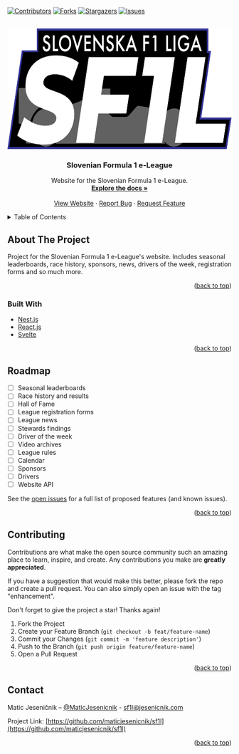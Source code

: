 <div id="top"></div>

[![Contributors][contributors-shield]][contributors-url]
[![Forks][forks-shield]][forks-url]
[![Stargazers][stars-shield]][stars-url]
[![Issues][issues-shield]][issues-url]


<br />
<div align="center">
  <a href="https://github.com/maticjesenicnik/sf1l">
    <img src="public/logo.png" alt="Logo" width="681" height="271">
  </a>

<h3 align="center">Slovenian Formula 1 e-League</h3>

  <p align="center">
    Website for the Slovenian Formula 1 e-League.  
    <br />
    <a href="https://github.com/maticjesenicnik/sf1l"><strong>Explore the docs »</strong></a>
    <br />
    <br />
    <a href="https://sf1l.si">View Website</a>
    ·
    <a href="https://github.com/maticjesenicnik/sf1l/issues">Report Bug</a>
    ·
    <a href="https://github.com/maticjesenicnik/sf1l/issues">Request Feature</a>
  </p>
</div>



<!-- TABLE OF CONTENTS -->
<details>
  <summary>Table of Contents</summary>
  <ol>
    <li>
      <a href="#about-the-project">About The Project</a>
      <ul>
        <li><a href="#built-with">Built With</a></li>
      </ul>
    </li>
    <li><a href="#roadmap">Roadmap</a></li>
    <li><a href="#contributing">Contributing</a></li>
    <li><a href="#contact">Contact</a></li>
  </ol>
</details>



<!-- ABOUT THE PROJECT -->
## About The Project

<!-- [![Product Name Screen Shot][product-screenshot]](https://sf1l.si) -->

Project for the Slovenian Formula 1 e-League's website.
Includes seasonal leaderboards, race history, sponsors, 
news, drivers of the week, registration forms and so much more.

<p align="right">(<a href="#top">back to top</a>)</p>



<!-- BUILT WITH -->
### Built With

* [Nest.js](https://nestjs.com/)
* [React.js](https://reactjs.org/)
* [Svelte](https://svelte.dev/)

<p align="right">(<a href="#top">back to top</a>)</p>



<!-- ROADMAP -->
## Roadmap

- [ ] Seasonal leaderboards
- [ ] Race history and results
- [ ] Hall of Fame
- [ ] League registration forms
- [ ] League news
- [ ] Stewards findings
- [ ] Driver of the week
- [ ] Video archives
- [ ] League rules
- [ ] Calendar
- [ ] Sponsors
- [ ] Drivers
- [ ] Website API

See the [open issues](https://github.com/maticjesenicnik/sf1l/issues) 
for a full list of proposed features (and known issues).

<p align="right">(<a href="#top">back to top</a>)</p>



<!-- CONTRIBUTING -->
## Contributing

Contributions are what make the open source community such an 
amazing place to learn, inspire, and create. Any contributions 
you make are **greatly appreciated**.

If you have a suggestion that would make this better, please 
fork the repo and create a pull request. You can also simply 
open an issue with the tag "enhancement".

Don't forget to give the project a star! Thanks again!

1. Fork the Project
2. Create your Feature Branch (`git checkout -b feat/feature-name`)
3. Commit your Changes (`git commit -m 'feature description'`)
4. Push to the Branch (`git push origin feature/feature-name`)
5. Open a Pull Request

<p align="right">(<a href="#top">back to top</a>)</p>



<!-- CONTACT -->
## Contact

Matic Jeseničnik – [@MaticJesenicnik](https://twitter.com/maticjesenicnik) - sf1l@jesenicnik.com

Project Link: [https://github.com/maticjesenicnik/sf1l](https://github.com/maticjesenicnik/sf1l)

<p align="right">(<a href="#top">back to top</a>)</p>



<!-- MARKDOWN LINKS & IMAGES -->
<!-- https://www.markdownguide.org/basic-syntax/#reference-style-links -->
[contributors-shield]: https://img.shields.io/github/contributors/maticjesenicnik/sf1l.svg?style=for-the-badge
[contributors-url]: https://github.com/maticjesenicnik/sf1l/graphs/contributors
[forks-shield]: https://img.shields.io/github/forks/maticjesenicnik/sf1l.svg?style=for-the-badge
[forks-url]: https://github.com/maticjesenicnik/sf1l/network/members
[stars-shield]: https://img.shields.io/github/stars/maticjesenicnik/sf1l.svg?style=for-the-badge
[stars-url]: https://github.com/maticjesenicnik/sf1l/stargazers
[issues-shield]: https://img.shields.io/github/issues/maticjesenicnik/sf1l.svg?style=for-the-badge
[issues-url]: https://github.com/maticjesenicnik/sf1l/issues
[license-shield]: https://img.shields.io/github/license/maticjesenicnik/sf1l.svg?style=for-the-badge
[license-url]: https://github.com/maticjesenicnik/sf1l/blob/master/LICENSE.txt
<!-- [product-screenshot]: images/screenshot.png -->
